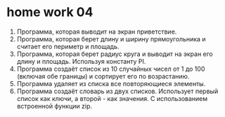 # home work 04
1. Программа, которая выводит на экран приветствие.
2. Программа, которая берет длину и ширину прямоугольника
   и считает его периметр и площадь.
3. Программа, которая берет радиус круга и выводит на экран его длину и площадь.
   Используя константу PI.
4. Программа создаёт список из 10 случайных чисел от 1 до 100 (включая обе границы) и сортирует его по возрастанию.
5. Программа удаляет из списка все повторяющиеся элементы.
6. Программа создаёт словарь из двух списков. Использует первый список как ключи, а второй - как значения.
    С использованием встроенной функции zip.